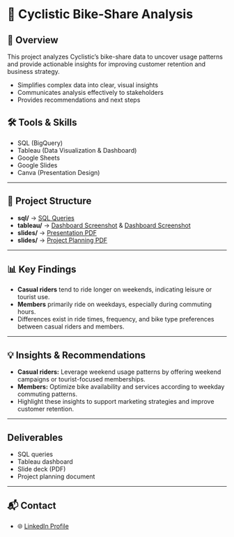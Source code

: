 # 🚴 Cyclistic Bike-Share Analysis

## 📌 Overview
This project analyzes Cyclistic’s bike-share data to uncover usage patterns and provide actionable insights for improving customer retention and business strategy.

- Simplifies complex data into clear, visual insights  
- Communicates analysis effectively to stakeholders  
- Provides recommendations and next steps  

## 🛠️ Tools & Skills
- SQL (BigQuery)
- Tableau (Data Visualization & Dashboard)
- Google Sheets
- Google Slides
- Canva (Presentation Design)

---

## 📂 Project Structure
- **sql/** → [SQL Queries](./sql/queries.sql)  
- **tableau/** → [Dashboard Screenshot](./tableau/Dashboard.png) & [Dashboard Screenshot](https://public.tableau.com/app/profile/kimiko.king/vizzes)
- **slides/** → [Presentation PDF](./slides/Slide_Bike_Share.pdf)
- **slides/** → [Project Planning PDF](./slides/Project_planning.pdf)

---

## 📊 Key Findings
- **Casual riders** tend to ride longer on weekends, indicating leisure or tourist use.  
- **Members** primarily ride on weekdays, especially during commuting hours.  
- Differences exist in ride times, frequency, and bike type preferences between casual riders and members.  

---

## 💡 Insights & Recommendations
- **Casual riders:** Leverage weekend usage patterns by offering weekend campaigns or tourist-focused memberships.  
- **Members:** Optimize bike availability and services according to weekday commuting patterns. 
- Highlight these insights to support marketing strategies and improve customer retention.  

---

## Deliverables
- SQL queries
- Tableau dashboard 
- Slide deck (PDF)
- Project planning document

---

## 📬 Contact
- 🌐 [LinkedIn Profile](https://www.linkedin.com/in/kimiko-hashimoto-king/)
